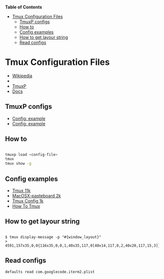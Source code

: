 <!-- START doctoc generated TOC please keep comment here to allow auto update -->
<!-- DON'T EDIT THIS SECTION, INSTEAD RE-RUN doctoc TO UPDATE -->
**Table of Contents**

- [Tmux Configuration Files](#tmux-configuration-files)
  - [TmuxP configs](#tmuxp-configs)
  - [How to](#how-to)
  - [Config examples](#config-examples)
  - [How to get layour string](#how-to-get-layour-string)
  - [Read configs](#read-configs)

<!-- END doctoc generated TOC please keep comment here to allow auto update -->

# Tmux Configuration Files

- [Wikipedia](https://github.com/tmux/tmux/wiki)
- []()
- [TmuxP](https://github.com/tmux-python/tmuxp)
- [Docs](http://tmuxp.readthedocs.io/en/latest/)

## TmuxP configs

- [Config: example](http://tmuxp.git-pull.com/en/latest/examples.html#short-hand-inline)
- [Config: example](https://github.com/tony/tmuxp-config)

## How to

```bash

tmuxp load <config-file>
tmux
tmux show -g
```

## Config examples

- [Tmux 11k](https://github.com/gpakosz/.tmux)
- [MacOSX-pasteboard 2k](https://github.com/ChrisJohnsen/tmux-MacOSX-pasteboard)
- [Tmux Config 1k](https://github.com/samoshkin/tmux-config)
- [How To Tmux](https://hamvocke.com/blog/a-guide-to-customizing-your-tmux-conf/)

## How to get layour string

```tmux

$ tmux display-message -p "#{window_layout}"
> 4591,157x35,0,0{116x35,0,0,1,40x35,117,0[40x14,117,0,2,40x20,117,15,3]}
```

## Read configs

```bash
defaults read com.googlecode.iterm2.plist
```
